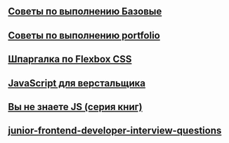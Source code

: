 ## [Советы по выполнению Базовые ](https://github.com/schoolteacherMP/Conspectus_HTML_CSS_JS/blob/main/ImplementationTips.md)  
## [Советы по выполнению portfolio ](https://github.com/schoolteacherMP/lecture_13_1_portfolio/blob/main/ImplementationTipsPortfolio.md)  
## [Шпаргалка по Flexbox CSS](https://tpverstak.ru/flex-cheatsheet/)  

## [JavaScript для верстальщика ](https://github.com/schoolteacherMP/Conspectus_HTML_CSS_JS/blob/main/JS_for_frontend.md) 
## [ Вы не знаете JS (серия книг)](https://github.com/azat-io/you-dont-know-js-ru)  
## [junior-frontend-developer-interview-questions ](https://github.com/schoolteacherMP/Conspectus_HTML_CSS_JS/blob/main/interview_questions.md)  
